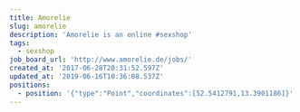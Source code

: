 ```yaml
---
title: Amorelie
slug: amorelie
description: 'Amorelie is an online #sexshop'
tags:
  - sexshop
job_board_url: 'http://www.amorelie.de/jobs/'
created_at: '2017-06-28T20:31:52.597Z'
updated_at: '2019-06-16T10:36:08.537Z'
positions:
  - position: '{"type":"Point","coordinates":[52.5412791,13.3901186]}'
---
```



